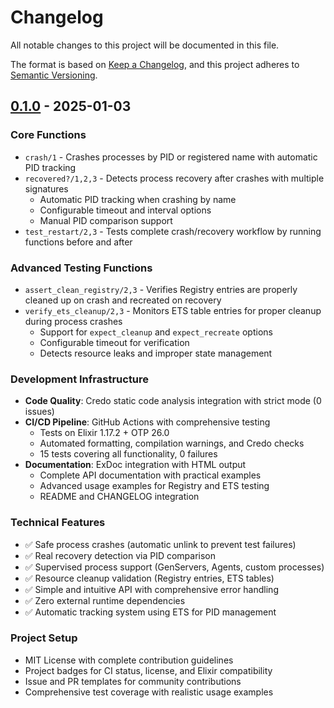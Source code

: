 # Changelog

All notable changes to this project will be documented in this file.

The format is based on [Keep a Changelog](https://keepachangelog.com/en/1.0.0/),
and this project adheres to [Semantic Versioning](https://semver.org/spec/v2.0.0.html).

## [0.1.0] - 2025-01-03

### Core Functions
- `crash/1` - Crashes processes by PID or registered name with automatic PID tracking
- `recovered?/1,2,3` - Detects process recovery after crashes with multiple signatures
  - Automatic PID tracking when crashing by name
  - Configurable timeout and interval options
  - Manual PID comparison support
- `test_restart/2,3` - Tests complete crash/recovery workflow by running functions before and after

### Advanced Testing Functions
- `assert_clean_registry/2,3` - Verifies Registry entries are properly cleaned up on crash and recreated on recovery
- `verify_ets_cleanup/2,3` - Monitors ETS table entries for proper cleanup during process crashes
  - Support for `expect_cleanup` and `expect_recreate` options
  - Configurable timeout for verification
  - Detects resource leaks and improper state management

### Development Infrastructure  
- **Code Quality**: Credo static code analysis integration with strict mode (0 issues)
- **CI/CD Pipeline**: GitHub Actions with comprehensive testing
  - Tests on Elixir 1.17.2 + OTP 26.0 
  - Automated formatting, compilation warnings, and Credo checks
  - 15 tests covering all functionality, 0 failures
- **Documentation**: ExDoc integration with HTML output
  - Complete API documentation with practical examples
  - Advanced usage examples for Registry and ETS testing
  - README and CHANGELOG integration

### Technical Features
- ✅ Safe process crashes (automatic unlink to prevent test failures)
- ✅ Real recovery detection via PID comparison
- ✅ Supervised process support (GenServers, Agents, custom processes)
- ✅ Resource cleanup validation (Registry entries, ETS tables)
- ✅ Simple and intuitive API with comprehensive error handling
- ✅ Zero external runtime dependencies
- ✅ Automatic tracking system using ETS for PID management

### Project Setup
- MIT License with complete contribution guidelines
- Project badges for CI status, license, and Elixir compatibility
- Issue and PR templates for community contributions
- Comprehensive test coverage with realistic usage examples

[0.1.0]: https://github.com/volcov/let_it_crash/releases/tag/v0.1.0
